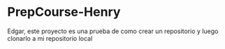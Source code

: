# PrepCourse-Henry
Edgar, este proyecto es una prueba de como crear un repositorio y luego clonarlo a mi repositorio local

